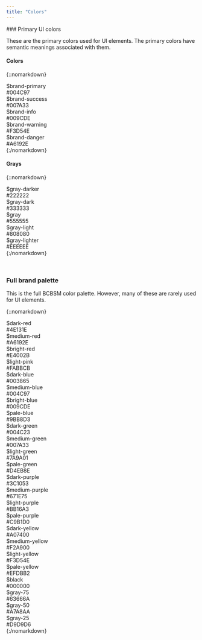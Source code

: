 ```yaml
---
title: "Colors"
---
```


<div class="pl-pattern">
### Primary UI colors

These are the primary colors used for UI elements. The primary colors have semantic meanings associated with them.

#### Colors
{::nomarkdown}
<div class="pl-palette">
    <div class="pl-palette-color">
        <div class="pl-palette-preview" style="background-color:#004c97;"></div>
        <div class="pl-palette-variable">$brand-primary</div>
        <div class="pl-palette-value">#004C97</div>
    </div>
    <div class="pl-palette-color">
        <div class="pl-palette-preview" style="background-color:#007A33;"></div>
        <div class="pl-palette-variable">$brand-success</div>
        <div class="pl-palette-value">#007A33</div>
    </div>
    <div class="pl-palette-color">
        <div class="pl-palette-preview" style="background-color:#009CDE;"></div>
        <div class="pl-palette-variable">$brand-info</div>
        <div class="pl-palette-value">#009CDE</div>
    </div>
    <div class="pl-palette-color">
        <div class="pl-palette-preview" style="background-color:#F3D54E;"></div>
        <div class="pl-palette-variable">$brand-warning</div>
        <div class="pl-palette-value">#F3D54E</div>
    </div>
    <div class="pl-palette-color">
        <div class="pl-palette-preview" style="background-color:#A6192E;"></div>
        <div class="pl-palette-variable">$brand-danger</div>
        <div class="pl-palette-value">#A6192E</div>
    </div>
</div>
{:/nomarkdown}

#### Grays
{::nomarkdown}
<div class="pl-palette">
    <div class="pl-palette-color">
        <div class="pl-palette-preview" style="background-color:#222222;"></div>
        <div class="pl-palette-variable">$gray-darker</div>
        <div class="pl-palette-value">#222222</div>
    </div>
    <div class="pl-palette-color">
        <div class="pl-palette-preview" style="background-color:#333333;"></div>
        <div class="pl-palette-variable">$gray-dark</div>
        <div class="pl-palette-value">#333333</div>
    </div>
    <div class="pl-palette-color">
        <div class="pl-palette-preview" style="background-color:#555555;"></div>
        <div class="pl-palette-variable">$gray</div>
        <div class="pl-palette-value">#555555</div>
    </div>
    <div class="pl-palette-color">
        <div class="pl-palette-preview" style="background-color:#808080;"></div>
        <div class="pl-palette-variable">$gray-light</div>
        <div class="pl-palette-value">#808080</div>
    </div>
    <div class="pl-palette-color">
        <div class="pl-palette-preview" style="background-color:#eeeeee;"></div>
        <div class="pl-palette-variable">$gray-lighter</div>
        <div class="pl-palette-value">#EEEEEE</div>
    </div>
</div>
{:/nomarkdown}

&nbsp;

</div>

<div class="pl-pattern">

### Full brand palette

This is the full BCBSM color palette. However, many of these are rarely used for UI elements.

{::nomarkdown}
<div class="pl-palette">
    <div class="pl-palette-color">
        <div class="pl-palette-preview" style="background-color: #4E131E;"></div>
        <div class="pl-palette-variable">$dark-red</div>
        <div class="pl-palette-value">#4E131E</div>
    </div>
    <div class="pl-palette-color">
        <div class="pl-palette-preview" style="background-color: #A6192E;"></div>
        <div class="pl-palette-variable">$medium-red</div>
        <div class="pl-palette-value">#A6192E</div>
    </div>
    <div class="pl-palette-color">
        <div class="pl-palette-preview" style="background-color: #E4002B;"></div>
        <div class="pl-palette-variable">$bright-red</div>
        <div class="pl-palette-value">#E4002B</div>
    </div>
    <div class="pl-palette-color">
        <div class="pl-palette-preview" style="background-color: #FABBCB;"></div>
        <div class="pl-palette-variable">$light-pink</div>
        <div class="pl-palette-value">#FABBCB</div>
    </div>
</div>
<div class="pl-palette">
    <div class="pl-palette-color">
        <div class="pl-palette-preview" style="background-color: #003865;"></div>
        <div class="pl-palette-variable">$dark-blue</div>
        <div class="pl-palette-value">#003865</div>
    </div>
    <div class="pl-palette-color">
        <div class="pl-palette-preview" style="background-color: #004C97;"></div>
        <div class="pl-palette-variable">$medium-blue</div>
        <div class="pl-palette-value">#004C97</div>
    </div>
    <div class="pl-palette-color">
        <div class="pl-palette-preview" style="background-color: #009CDE;"></div>
        <div class="pl-palette-variable">$bright-blue</div>
        <div class="pl-palette-value">#009CDE</div>
    </div>
    <div class="pl-palette-color">
        <div class="pl-palette-preview" style="background-color: #9BB8D3;"></div>
        <div class="pl-palette-variable">$pale-blue</div>
        <div class="pl-palette-value">#9BB8D3</div>
    </div>
</div>
<div class="pl-palette">
    <div class="pl-palette-color">
        <div class="pl-palette-preview" style="background-color: #004C23;"></div>
        <div class="pl-palette-variable">$dark-green</div>
        <div class="pl-palette-value">#004C23</div>
    </div>
    <div class="pl-palette-color">
        <div class="pl-palette-preview" style="background-color: #007A33;"></div>
        <div class="pl-palette-variable">$medium-green</div>
        <div class="pl-palette-value">#007A33</div>
    </div>
    <div class="pl-palette-color">
        <div class="pl-palette-preview" style="background-color: #7A9A01;"></div>
        <div class="pl-palette-variable">$light-green</div>
        <div class="pl-palette-value">#7A9A01</div>
    </div>
    <div class="pl-palette-color">
        <div class="pl-palette-preview" style="background-color: #D4EB8E;"></div>
        <div class="pl-palette-variable">$pale-green</div>
        <div class="pl-palette-value">#D4EB8E</div>
    </div>
</div>
<div class="pl-palette">
    <div class="pl-palette-color">
        <div class="pl-palette-preview" style="background-color: #3C1053;"></div>
        <div class="pl-palette-variable">$dark-purple</div>
        <div class="pl-palette-value">#3C1053</div>
    </div>
    <div class="pl-palette-color">
        <div class="pl-palette-preview" style="background-color: #671E75;"></div>
        <div class="pl-palette-variable">$medium-purple</div>
        <div class="pl-palette-value">#671E75</div>
    </div>
    <div class="pl-palette-color">
        <div class="pl-palette-preview" style="background-color: #BB16A3;"></div>
        <div class="pl-palette-variable">$light-purple</div>
        <div class="pl-palette-value">#BB16A3</div>
    </div>
    <div class="pl-palette-color">
        <div class="pl-palette-preview" style="background-color: #C9B1D0;"></div>
        <div class="pl-palette-variable">$pale-purple</div>
        <div class="pl-palette-value">#C9B1D0</div>
    </div>
</div>
<div class="pl-palette">
    <div class="pl-palette-color">
        <div class="pl-palette-preview" style="background-color: #A07400;"></div>
        <div class="pl-palette-variable">$dark-yellow</div>
        <div class="pl-palette-value">#A07400</div>
    </div>
    <div class="pl-palette-color">
        <div class="pl-palette-preview" style="background-color: #F2A900;"></div>
        <div class="pl-palette-variable">$medium-yellow</div>
        <div class="pl-palette-value">#F2A900</div>
    </div>
    <div class="pl-palette-color">
        <div class="pl-palette-preview" style="background-color: #F3D54E;"></div>
        <div class="pl-palette-variable">$light-yellow</div>
        <div class="pl-palette-value">#F3D54E</div>
    </div>
    <div class="pl-palette-color">
        <div class="pl-palette-preview" style="background-color: #EFDBB2;"></div>
        <div class="pl-palette-variable">$pale-yellow</div>
        <div class="pl-palette-value">#EFDBB2</div>
    </div>
</div>
<div class="pl-palette">
    <div class="pl-palette-color">
        <div class="pl-palette-preview" style="background-color: #000000;"></div>
        <div class="pl-palette-variable">$black</div>
        <div class="pl-palette-value">#000000</div>
    </div>
    <div class="pl-palette-color">
        <div class="pl-palette-preview" style="background-color: #63666A;"></div>
        <div class="pl-palette-variable">$gray-75</div>
        <div class="pl-palette-value">#63666A</div>
    </div>
    <div class="pl-palette-color">
        <div class="pl-palette-preview" style="background-color: #A7A8AA;"></div>
        <div class="pl-palette-variable">$gray-50</div>
        <div class="pl-palette-value">#A7A8AA</div>
    </div>
    <div class="pl-palette-color">
        <div class="pl-palette-preview" style="background-color: #D9D9D6;"></div>
        <div class="pl-palette-variable">$gray-25</div>
        <div class="pl-palette-value">#D9D9D6</div>
    </div>
</div>
{:/nomarkdown}

&nbsp;

</div>
